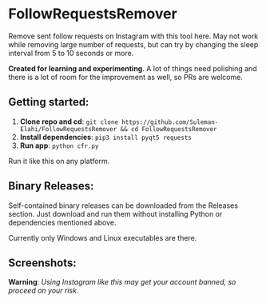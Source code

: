 # FollowRequestsRemover

Remove sent follow requests on Instagram with this tool here. May not work while removing large number of requests, but can try by changing the sleep interval from 5 to 10 seconds or more.

**Created for learning and experimenting**. A lot of things need polishing and there is a lot of room for the improvement as well, so PRs are welcome.

## Getting started:

 1. **Clone repo and cd**: `git clone https://github.com/Suleman-Elahi/FollowRequestsRemover && cd FollowRequestsRemover`
 2. **Install dependencies**: `pip3 install pyqt5 requests`
 3. **Run app**: `python cfr.py`

Run it like this on any platform.

## Binary Releases:

Self-contained binary releases can be downloaded from the Releases section. Just download and run them without installing Python or dependencies mentioned above.

Currently only Windows and Linux executables are there.

## Screenshots:

**Warning**: *Using Instagram like this may get your account banned, so proceed on your risk*.
